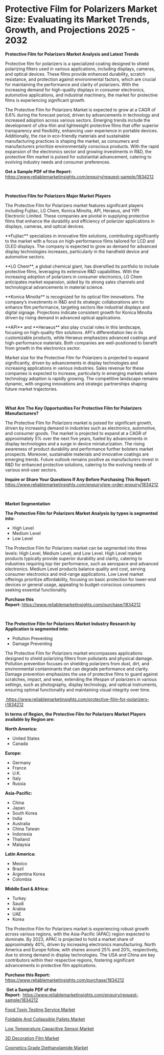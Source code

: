 <p><h1>Protective Film for Polarizers Market Size: Evaluating its Market Trends, Growth, and Projections 2025 - 2032</h1></p><p><strong>Protective Film for Polarizers Market Analysis and Latest Trends</strong></p>
<p><p>Protective film for polarizers is a specialized coating designed to shield polarizing filters used in various applications, including displays, cameras, and optical devices. These films provide enhanced durability, scratch resistance, and protection against environmental factors, which are crucial for maintaining the performance and clarity of polarizers. With the increasing demand for high-quality displays in consumer electronics, automotive applications, and industrial machinery, the market for protective films is experiencing significant growth.</p><p>The Protective Film for Polarizers Market is expected to grow at a CAGR of 8.6% during the forecast period, driven by advancements in technology and increased adoption across various sectors. Emerging trends include the development of ultra-thin and lightweight protective films that offer superior transparency and flexibility, enhancing user experience in portable devices. Additionally, the rise in eco-friendly materials and sustainable manufacturing practices is shaping the market, as consumers and manufacturers prioritize environmentally conscious products. With the rapid expansion of the electronics sector and growing investments in R&D, the protective film market is poised for substantial advancement, catering to evolving industry needs and consumer preferences.</p></p>
<p><strong>Get a Sample PDF of the Report:&nbsp;</strong> <a href="https://www.reliablemarketinsights.com/enquiry/request-sample/1834212?utm_campaign=2012&utm_medium=2&utm_source=Github&utm_content=ia&utm_term=03022025&utm_id=protective-film-for-polarizers">https://www.reliablemarketinsights.com/enquiry/request-sample/1834212</a></p>
<p>&nbsp;</p>
<p><strong>Protective Film for Polarizers Major Market Players</strong></p>
<p><p>The Protective Film for Polarizers market features significant players including Fujitac, LG Chem, Konica Minolta, API, Heraeus, and YIPI Electronic Limited. These companies are pivotal in supplying protective films that enhance the durability and efficiency of polarizer applications in displays, cameras, and optical devices.</p><p>**Fujitac** specializes in innovative film solutions, contributing significantly to the market with a focus on high-performance films tailored for LCD and OLED displays. The company is expected to grow as demand for advanced display technologies increases, particularly in the handheld device and automotive sectors.</p><p>**LG Chem**, a global chemical giant, has diversified its portfolio to include protective films, leveraging its extensive R&D capabilities. With the increasing adoption of polarizers in consumer electronics, LG Chem anticipates market expansion, aided by its strong sales channels and technological advancements in material science.</p><p>**Konica Minolta** is recognized for its optical film innovations. The company’s investments in R&D and its strategic collaborations aim to enhance film performance, targeting sectors like industrial displays and digital signage. Projections indicate consistent growth for Konica Minolta driven by rising demand in advanced optical applications.</p><p>**API** and **Heraeus** also play crucial roles in this landscape, focusing on high-quality film solutions. API's differentiation lies in its customizable products, while Heraeus emphasizes advanced coatings and high-performance materials. Both companies are well-positioned to benefit from growth in the electronics sector.</p><p>Market size for the Protective Film for Polarizers is projected to expand significantly, driven by advancements in display technologies and increasing applications in various industries. Sales revenue for these companies is expected to increase, particularly in emerging markets where technology adoption is rapidly growing. The competitive landscape remains dynamic, with ongoing innovations and strategic partnerships shaping future market trajectories.</p></p>
<p>&nbsp;</p>
<p><strong>What Are The Key Opportunities For Protective Film for Polarizers Manufacturers?</strong></p>
<p><p>The Protective Film for Polarizers market is poised for significant growth, driven by increasing demand in industries such as electronics, automotive, and consumer goods. The market is projected to expand at a CAGR of approximately 5% over the next five years, fueled by advancements in display technologies and a surge in device miniaturization. The rising awareness of product durability and performance further bolsters market prospects. Moreover, sustainable materials and innovative coatings are emerging trends. Future outlook remains positive as manufacturers invest in R&D for enhanced protective solutions, catering to the evolving needs of various end-user sectors.</p></p>
<p><strong>Inquire or Share Your Questions If Any Before Purchasing This Report:</strong> <a href="https://www.reliablemarketinsights.com/enquiry/pre-order-enquiry/1834212?utm_campaign=2012&utm_medium=2&utm_source=Github&utm_content=ia&utm_term=03022025&utm_id=protective-film-for-polarizers">https://www.reliablemarketinsights.com/enquiry/pre-order-enquiry/1834212</a></p>
<p>&nbsp;</p>
<p><strong>Market Segmentation</strong></p>
<p><strong>The Protective Film for Polarizers Market Analysis by types is segmented into:</strong></p>
<p><ul><li>High Level</li><li>Medium Level</li><li>Low Level</li></ul></p>
<p><p>The Protective Film for Polarizers market can be segmented into three levels: High Level, Medium Level, and Low Level. High Level market products typically provide superior durability and clarity, catering to industries requiring top-tier performance, such as aerospace and advanced electronics. Medium Level products balance quality and cost, serving consumer electronics and mid-range applications. Low Level market offerings prioritize affordability, focusing on basic protection for lower-end devices or general usage, appealing to budget-conscious consumers seeking essential functionality.</p></p>
<p><strong>Purchase this Report:&nbsp;</strong><a href="https://www.reliablemarketinsights.com/purchase/1834212?utm_campaign=2012&utm_medium=2&utm_source=Github&utm_content=ia&utm_term=03022025&utm_id=protective-film-for-polarizers">https://www.reliablemarketinsights.com/purchase/1834212</a></p>
<p>&nbsp;</p>
<p><strong>The Protective Film for Polarizers Market Industry Research by Application is segmented into:</strong></p>
<p><ul><li>Pollution Preventing</li><li>Damage Preventing</li></ul></p>
<p><p>The Protective Film for Polarizers market encompasses applications designed to shield polarizing filters from pollutants and physical damage. Pollution prevention focuses on shielding polarizers from dust, dirt, and environmental contaminants that can degrade performance and clarity. Damage prevention emphasizes the use of protective films to guard against scratches, impact, and wear, extending the lifespan of polarizers in various settings, such as photography, display technology, and optical instruments, ensuring optimal functionality and maintaining visual integrity over time.</p></p>
<p><a href="https://www.reliablemarketinsights.com/protective-film-for-polarizers-r1834212?utm_campaign=2012&utm_medium=2&utm_source=Github&utm_content=ia&utm_term=03022025&utm_id=protective-film-for-polarizers">&nbsp;https://www.reliablemarketinsights.com/protective-film-for-polarizers-r1834212</a></p>
<p><strong>In terms of Region, the Protective Film for Polarizers Market Players available by Region are:</strong></p>
<p>
    <p> <strong> North America: </strong>
        <ul>
            <li>United States</li>
            <li>Canada</li>
        </ul>
        </p> 
    <p> <strong> Europe: </strong>
        <ul>
            <li>Germany</li>
            <li>France</li>
            <li>U.K.</li>
            <li>Italy</li>
            <li>Russia</li>
        </ul>
        </p> 
    <p> <strong> Asia-Pacific: </strong>
        <ul>
            <li>China</li>
            <li>Japan</li>
            <li>South Korea</li>
            <li>India</li>
            <li>Australia</li>
            <li>China Taiwan</li>
            <li>Indonesia</li>
            <li>Thailand</li>
            <li>Malaysia</li>
        </ul>
        </p> 
    <p> <strong> Latin America: </strong>
        <ul>
            <li>Mexico</li>
            <li>Brazil</li>
            <li>Argentina Korea</li>
            <li>Colombia</li>
        </ul>
        </p> 
    <p> <strong> Middle East & Africa: </strong>
        <ul>
            <li>Turkey</li>
            <li>Saudi</li>
            <li>Arabia</li>
            <li>UAE</li>
            <li>Korea</li>
        </ul>
    </p>
    </p>
<p><p>The Protective Film for Polarizers market is experiencing robust growth across various regions, with the Asia-Pacific (APAC) region expected to dominate. By 2023, APAC is projected to hold a market share of approximately 40%, driven by increasing electronics manufacturing. North America and Europe follow, with shares around 25% and 20%, respectively, due to strong demand in display technologies. The USA and China are key contributors within their respective regions, fostering significant advancements in protective film applications.</p></p>
<p><strong>Purchase this Report: </strong><a href="https://www.reliablemarketinsights.com/purchase/1834212?utm_campaign=2012&utm_medium=2&utm_source=Github&utm_content=ia&utm_term=03022025&utm_id=protective-film-for-polarizers">https://www.reliablemarketinsights.com/purchase/1834212</a></p>
<p>&nbsp;<strong>Get a Sample PDF of the Report:&nbsp;&nbsp;</strong><a href="https://www.reliablemarketinsights.com/enquiry/request-sample/1834212?utm_campaign=2012&utm_medium=2&utm_source=Github&utm_content=ia&utm_term=03022025&utm_id=protective-film-for-polarizers">https://www.reliablemarketinsights.com/enquiry/request-sample/1834212</a></p>
<p><strong></strong></p>
<p><p><a href="https://www.linkedin.com/pulse/consistent-increase-food-toxin-testing-service-market-forecasted-unsqe?utm_campaign=2012&utm_medium=2&utm_source=Github&utm_content=ia&utm_term=03022025&utm_id=protective-film-for-polarizers">Food Toxin Testing Service Market</a></p><p><a href="https://www.linkedin.com/pulse/revenue-insights-growth-forecast-foldable-collapsible-pallets-kl0pf?utm_campaign=2012&utm_medium=2&utm_source=Github&utm_content=ia&utm_term=03022025&utm_id=protective-film-for-polarizers">Foldable And Collapsible Pallets Market</a></p><p><a href="https://www.linkedin.com/pulse/comprehensive-evaluation-low-temperature-capacitive-sensor-uerrc?utm_campaign=2012&utm_medium=2&utm_source=Github&utm_content=ia&utm_term=03022025&utm_id=protective-film-for-polarizers">Low Temperature Capacitive Sensor Market</a></p><p><a href="https://www.linkedin.com/pulse/global-3d-decoration-film-market-analysis-statisticson-its-size-iriyf?utm_campaign=2012&utm_medium=2&utm_source=Github&utm_content=ia&utm_term=03022025&utm_id=protective-film-for-polarizers">3D Decoration Film Market</a></p><p><a href="https://github.com/GenaGaines34/Market-Research-Report-List-1/blob/main/cosmetics-grade-diethanolamide-market.md?utm_campaign=2012&utm_medium=2&utm_source=Github&utm_content=ia&utm_term=03022025&utm_id=protective-film-for-polarizers">Cosmetics Grade Diethanolamide Market</a></p></p>
